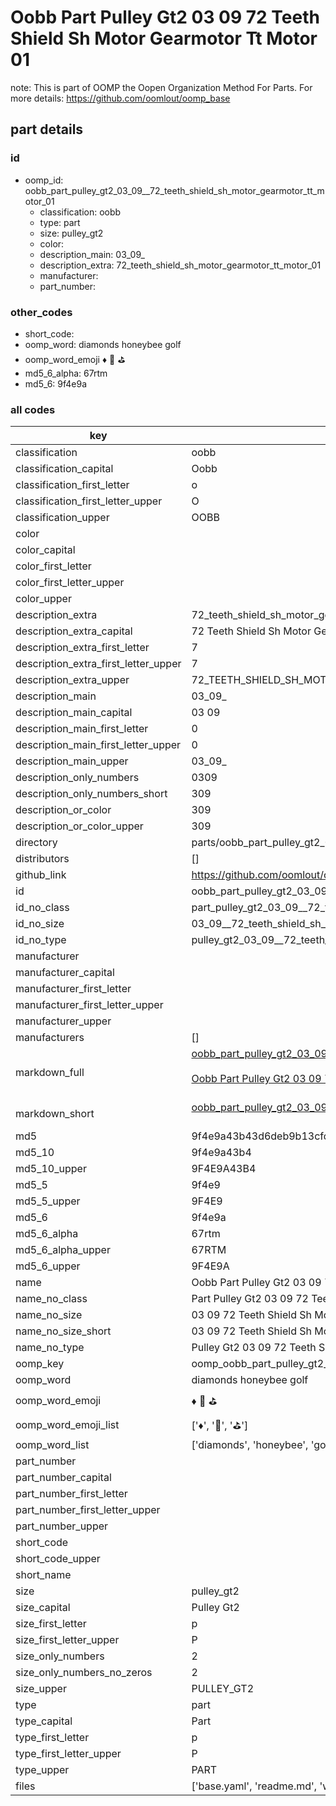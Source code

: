 # Oobb Part Pulley Gt2 03 09  72 Teeth Shield Sh Motor Gearmotor Tt Motor 01  

note: This is part of OOMP the Oopen Organization Method For Parts. For more details: https://github.com/oomlout/oomp_base

##  part details





### id
* oomp_id: oobb_part_pulley_gt2_03_09__72_teeth_shield_sh_motor_gearmotor_tt_motor_01
  * classification: oobb
  * type: part
  * size: pulley_gt2
  * color: 
  * description_main: 03_09_
  * description_extra: 72_teeth_shield_sh_motor_gearmotor_tt_motor_01
  * manufacturer: 
  * part_number: 

### other_codes
* short_code: 
* oomp_word: diamonds honeybee golf
* oomp_word_emoji :diamonds: :honeybee: :golf:
* md5_6_alpha: 67rtm
* md5_6: 9f4e9a

### all codes 
| key | value |  
| --- | --- |  
| classification | oobb |  
| classification_capital | Oobb |  
| classification_first_letter | o |  
| classification_first_letter_upper | O |  
| classification_upper | OOBB |  
| color |  |  
| color_capital |  |  
| color_first_letter |  |  
| color_first_letter_upper |  |  
| color_upper |  |  
| description_extra | 72_teeth_shield_sh_motor_gearmotor_tt_motor_01 |  
| description_extra_capital | 72 Teeth Shield Sh Motor Gearmotor Tt Motor 01 |  
| description_extra_first_letter | 7 |  
| description_extra_first_letter_upper | 7 |  
| description_extra_upper | 72_TEETH_SHIELD_SH_MOTOR_GEARMOTOR_TT_MOTOR_01 |  
| description_main | 03_09_ |  
| description_main_capital | 03 09  |  
| description_main_first_letter | 0 |  
| description_main_first_letter_upper | 0 |  
| description_main_upper | 03_09_ |  
| description_only_numbers | 0309 |  
| description_only_numbers_short | 309 |  
| description_or_color | 309 |  
| description_or_color_upper | 309 |  
| directory | parts/oobb_part_pulley_gt2_03_09__72_teeth_shield_sh_motor_gearmotor_tt_motor_01 |  
| distributors | [] |  
| github_link | https://github.com/oomlout/oomlout_oomp_part_src/tree/main/parts/oobb_part_pulley_gt2_03_09__72_teeth_shield_sh_motor_gearmotor_tt_motor_01/working |  
| id | oobb_part_pulley_gt2_03_09__72_teeth_shield_sh_motor_gearmotor_tt_motor_01 |  
| id_no_class | part_pulley_gt2_03_09__72_teeth_shield_sh_motor_gearmotor_tt_motor_01 |  
| id_no_size | 03_09__72_teeth_shield_sh_motor_gearmotor_tt_motor_01 |  
| id_no_type | pulley_gt2_03_09__72_teeth_shield_sh_motor_gearmotor_tt_motor_01 |  
| manufacturer |  |  
| manufacturer_capital |  |  
| manufacturer_first_letter |  |  
| manufacturer_first_letter_upper |  |  
| manufacturer_upper |  |  
| manufacturers | [] |  
| markdown_full | [oobb_part_pulley_gt2_03_09__72_teeth_shield_sh_motor_gearmotor_tt_motor_01](https://github.com/oomlout/oomlout_oomp_part_src/tree/main/parts/oobb_part_pulley_gt2_03_09__72_teeth_shield_sh_motor_gearmotor_tt_motor_01/working)<br>[](https://github.com/oomlout/oomlout_oomp_part_src/tree/main/parts/oobb_part_pulley_gt2_03_09__72_teeth_shield_sh_motor_gearmotor_tt_motor_01/working)<br>[Oobb Part Pulley Gt2 03 09  72 Teeth Shield Sh Motor Gearmotor Tt Motor 01](https://github.com/oomlout/oomlout_oomp_part_src/tree/main/parts/oobb_part_pulley_gt2_03_09__72_teeth_shield_sh_motor_gearmotor_tt_motor_01/working)<br><br> |  
| markdown_short | [oobb_part_pulley_gt2_03_09__72_teeth_shield_sh_motor_gearmotor_tt_motor_01](https://github.com/oomlout/oomlout_oomp_part_src/tree/main/parts/oobb_part_pulley_gt2_03_09__72_teeth_shield_sh_motor_gearmotor_tt_motor_01/working)<br><br> |  
| md5 | 9f4e9a43b43d6deb9b13cfd0bcf915b8 |  
| md5_10 | 9f4e9a43b4 |  
| md5_10_upper | 9F4E9A43B4 |  
| md5_5 | 9f4e9 |  
| md5_5_upper | 9F4E9 |  
| md5_6 | 9f4e9a |  
| md5_6_alpha | 67rtm |  
| md5_6_alpha_upper | 67RTM |  
| md5_6_upper | 9F4E9A |  
| name | Oobb Part Pulley Gt2 03 09  72 Teeth Shield Sh Motor Gearmotor Tt Motor 01 |  
| name_no_class | Part Pulley Gt2 03 09  72 Teeth Shield Sh Motor Gearmotor Tt Motor 01 |  
| name_no_size | 03 09  72 Teeth Shield Sh Motor Gearmotor Tt Motor 01 |  
| name_no_size_short | 03 09  72 Teeth Shield Sh Motor Gearmotor Tt Motor 01 |  
| name_no_type | Pulley Gt2 03 09  72 Teeth Shield Sh Motor Gearmotor Tt Motor 01 |  
| oomp_key | oomp_oobb_part_pulley_gt2_03_09__72_teeth_shield_sh_motor_gearmotor_tt_motor_01 |  
| oomp_word | diamonds honeybee golf |  
| oomp_word_emoji | :diamonds: :honeybee: :golf: |  
| oomp_word_emoji_list | [':diamonds:', ':honeybee:', ':golf:'] |  
| oomp_word_list | ['diamonds', 'honeybee', 'golf'] |  
| part_number |  |  
| part_number_capital |  |  
| part_number_first_letter |  |  
| part_number_first_letter_upper |  |  
| part_number_upper |  |  
| short_code |  |  
| short_code_upper |  |  
| short_name |  |  
| size | pulley_gt2 |  
| size_capital | Pulley Gt2 |  
| size_first_letter | p |  
| size_first_letter_upper | P |  
| size_only_numbers | 2 |  
| size_only_numbers_no_zeros | 2 |  
| size_upper | PULLEY_GT2 |  
| type | part |  
| type_capital | Part |  
| type_first_letter | p |  
| type_first_letter_upper | P |  
| type_upper | PART |  
| files | ['base.yaml', 'readme.md', 'working.json', 'working.yaml'] |  
